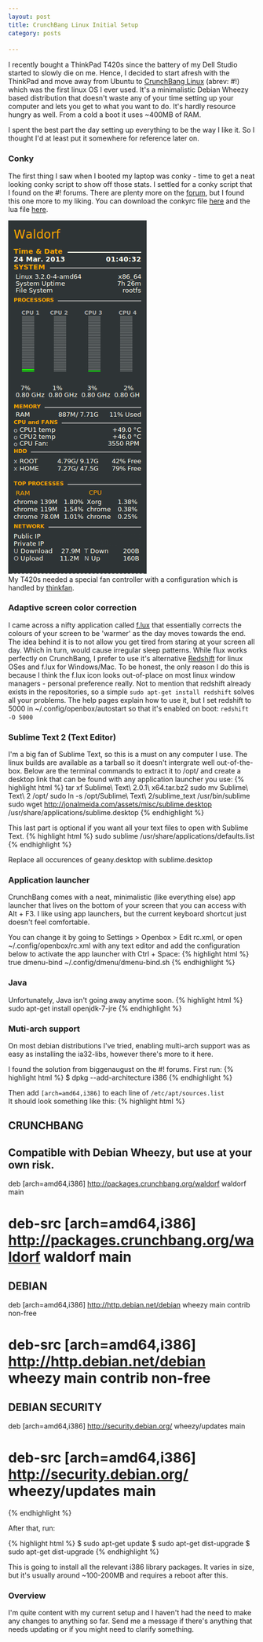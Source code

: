 ```yaml
---
layout: post
title: CrunchBang Linux Initial Setup
category: posts

---
```


I recently bought a ThinkPad T420s since the battery of my Dell Studio started to slowly die on me. Hence, I decided to start afresh with the ThinkPad and move away from Ubuntu to [CrunchBang Linux][crunch] (abrev: #!) which was the first linux OS I ever used.  It's a minimalistic Debian Wheezy based distribution that doesn't waste any of your time setting up your computer and lets you get to what you want to do.
It's hardly resource hungry as well. From a cold a boot it uses ~400MB of RAM.

I spent the best part the day setting up everything to be the way I like it. So I thought I'd at least put it somewhere for reference later on.

### Conky
The first thing I saw when I booted my laptop was conky - time to get a neat looking conky script to show off those stats. I settled for a conky script that I found on the #! forums. There are plenty more on the [forum][conky], but I found this one more to my liking. You can download the conkyrc file [here][conkyrc] and the lua file [here][lua].

![alt text][conky_screenshot]<br>
My T420s needed a special fan controller with a configuration which is handled by [thinkfan][thinkfan].

### Adaptive screen color correction
I came across a nifty application called [f.lux][f.lux] that essentially corrects the colours of your screen to be 'warmer' as the day moves towards the end. The idea behind it is to not allow you get tired from staring at your screen all day. Which in turn, would cause irregular sleep patterns. While flux works perfectly on CrunchBang, I prefer to use it's alternative [Redshift][redshift] for linux OSes and f.lux for Windows/Mac. To be honest, the only reason I do this is because I think the f.lux icon looks out-of-place on most linux window managers - personal preference really. Not to mention that redshift already exists in the repositories, so a simple `sudo apt-get install redshift` solves all your problems. The help pages explain how to use it, but I set redshift to 5000 in ~/.config/openbox/autostart so that it's enabled on boot: `redshift -O 5000`

### Sublime Text 2 (Text Editor)
I'm a big fan of Sublime Text, so this is a must on any computer I use. The linux builds are available as a tarball so it doesn't intergrate well out-of-the-box. Below are the terminal commands to extract it to /opt/ and create a desktop link that can be found with any application launcher you use:
{% highlight html %}
tar xf Sublime\ Text\ 2.0.1\ x64.tar.bz2
sudo mv Sublime\ Text\ 2 /opt/
sudo ln -s /opt/Sublime\ Text\ 2/sublime_text /usr/bin/sublime
sudo wget http://jonalmeida.com/assets/misc/sublime.desktop /usr/share/applications/sublime.desktop
{% endhighlight %}<br>

This last part is optional if you want all your text files to open with Sublime Text.
{% highlight html %}
sudo sublime /usr/share/applications/defaults.list
{% endhighlight %}<br>

Replace all occurences of geany.desktop with sublime.desktop

### Application launcher
CrunchBang comes with a neat, minimalistic (like everything else) app launcher that lives on the bottom of your screen that you can access with Alt + F3. I like using app launchers, but the current keyboard shortcut just doesn't feel comfortable.

You can change it by going to Settings > Openbox > Edit rc.xml, or open ~/.config/openbox/rc.xml with any text editor and add the configuration below to activate the app launcher with Ctrl + Space:
{% highlight html %}
    <keybind key="C-space">
      <action name="Execute">
        <startupnotify>
          <enabled>true</enabled>
          <name>dmenu-bind</name>
        </startupnotify>
        <command>~/.config/dmenu/dmenu-bind.sh</command>
      </action>
    </keybind>
{% endhighlight %}<br>

### Java
Unfortunately, Java isn't going away anytime soon.
{% highlight html %}
sudo apt-get install openjdk-7-jre
{% endhighlight %}<br>

### Muti-arch support
On most debian distributions I've tried, enabling multi-arch support was as easy as installing the ia32-libs, however there's more to it here.

I found the solution from biggenaugust on the #! forums. First run:
{% highlight html %}
$ dpkg --add-architecture i386
{% endhighlight %}<br>

Then add `[arch=amd64,i386]` to each line of `/etc/apt/sources.list`<br>
It should look something like this:
{% highlight html %}
## CRUNCHBANG
## Compatible with Debian Wheezy, but use at your own risk.
deb [arch=amd64,i386] http://packages.crunchbang.org/waldorf waldorf main
# deb-src [arch=amd64,i386] http://packages.crunchbang.org/waldorf waldorf main

## DEBIAN
deb [arch=amd64,i386] http://http.debian.net/debian wheezy main contrib non-free
# deb-src [arch=amd64,i386] http://http.debian.net/debian wheezy main contrib non-free

## DEBIAN SECURITY
deb [arch=amd64,i386] http://security.debian.org/ wheezy/updates main
# deb-src [arch=amd64,i386] http://security.debian.org/ wheezy/updates main

{% endhighlight %}<br>

After that, run:

{% highlight html %}
$ sudo apt-get update
$ sudo apt-get dist-upgrade
$ sudo apt-get dist-upgrade
{% endhighlight %}<br>

This is going to install all the relevant i386 library packages. It varies in size, but it's usually around ~100-200MB and requires a reboot after this.

### Overview
I'm quite content with my current setup and I haven't had the need to make any changes to anything so far. Send me a message if there's anything that needs updating or if you might need to clarify something.


[crunch]: http://crunchbang.org
[conky]: http://crunchbang.org/forums/viewtopic.php?pid=556
[conkyrc]: /assets/code/conkyrc
[lua]: /assets/code/conky_lua.lua
[conky_screenshot]: /images/20130324/conky.png
[thinkfan]: http://thinkfan.sourceforge.net
[f.lux]: http://stereopsis.com/flux
[redshift]: http://jonls.dk/redshift